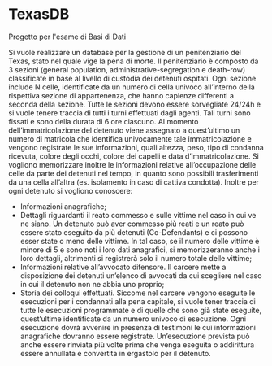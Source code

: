 # TexasDB
Progetto per l'esame di Basi di Dati 

Si vuole realizzare un database per la gestione di un penitenziario del Texas, stato nel quale vige la pena di morte. Il penitenziario è composto da 3 sezioni (general population, administrative-segregation e death-row) classificate in base al livello di custodia dei detenuti ospitati.
Ogni sezione include N celle, identificate da un numero di cella univoco all’interno della rispettiva sezione di appartenenza, che hanno capienze differenti a seconda della sezione.
Tutte le sezioni devono essere sorvegliate 24/24h e si vuole tenere traccia di tutti i turni effettuati dagli agenti. Tali turni sono fissati e sono della durata di 6 ore ciascuno.
Al momento dell’immatricolazione del detenuto viene assegnato a quest’ultimo un numero di matricola che identifica univocamente tale immatricolazione e vengono registrate le sue informazioni, quali altezza, peso, tipo di condanna ricevuta, colore degli occhi, colore dei capelli e data d’immatricolazione.
Si vogliono memorizzare inoltre le informazioni relative all’occupazione delle celle da parte dei detenuti nel tempo, in quanto sono possibili trasferimenti da una cella all’altra (es. isolamento in caso di cattiva condotta).
Inoltre per ogni detenuto si vogliono conoscere:
- Informazioni anagrafiche;
- Dettagli riguardanti il reato commesso e sulle vittime nel caso in cui ve ne siano. Un detenuto può aver commesso più reati e un reato può essere stato eseguito da più detenuti (Co-Defendants) e ci possono esser state o meno delle vittime. In tal caso, se il numero delle vittime è minore di 5 e sono noti i loro dati anagrafici, si memorizzeranno anche i loro dettagli, altrimenti si registrerà solo il numero totale delle vittime;
- Informazioni relative all’avvocato difensore. Il carcere mette a disposizione dei detenuti un’elenco di avvocati da cui scegliere nel caso in cui il detenuto non ne abbia uno proprio;
- Storia dei colloqui effettuati.
Siccome nel carcere vengono eseguite le esecuzioni per i condannati alla pena capitale, si vuole tener traccia di tutte le esecuzioni programmate e di quelle che sono già state eseguite, quest’ultime identificate da un numero univoco di esecuzione. Ogni esecuzione dovrà avvenire in presenza di testimoni le cui informazioni anagrafiche dovranno essere registrate. Un’esecuzione prevista può anche essere rinviata più volte prima che venga eseguita o addirittura essere annullata e convertita in ergastolo per il detenuto.
